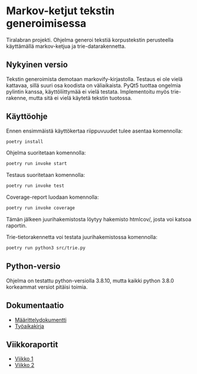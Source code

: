 # Markov-ketjut tekstin generoimisessa

Tiralabran projekti. Ohjelma generoi tekstiä korpustekstin perusteella käyttämällä markov-ketjua ja trie-datarakennetta.

## Nykyinen versio

Tekstin generoimista demotaan markovify-kirjastolla. Testaus ei ole vielä kattavaa, sillä suuri osa koodista on väliaikaista. PyQt5 tuottaa ongelmia 
pylintin kanssa, käyttöliittymää ei vielä testata. Implementoitu myös trie-rakenne, mutta sitä ei vielä käytetä tekstin tuotossa.

## Käyttöohje

Ennen ensimmäistä käyttökertaa riippuvuudet tulee asentaa komennolla: 
```bash
poetry install
```
Ohjelma suoritetaan komennolla:
```bash
poetry run invoke start
```
Testaus suoritetaan komennolla:
```bash
poetry run invoke test
```
Coverage-report luodaan komennolla:
```bash
poetry run invoke coverage
```
Tämän jälkeen juurihakemistosta löytyy hakemisto htmlcov/, josta voi katsoa raportin.

Trie-tietorakennetta voi testata juurihakemistossa komennolla:
```bash
poetry run python3 src/trie.py
```


## Python-versio

Ohjelma on testattu python-versiolla 3.8.10, mutta kaikki python 3.8.0 korkeammat versiot pitäisi toimia.

## Dokumentaatio

- [Määrittelydokumentti](/Dokumentaatio/maarittelydokumentti.md/)
- [Työaikakirja](Dokumentaatio/tyoaikakirja.md/)

## Viikkoraportit

- [Viikko 1](/Dokumentaatio/viikkoraportti1.md/)
- [Viikko 2](/Dokumentaatio/viikkoraportti2.md/)
